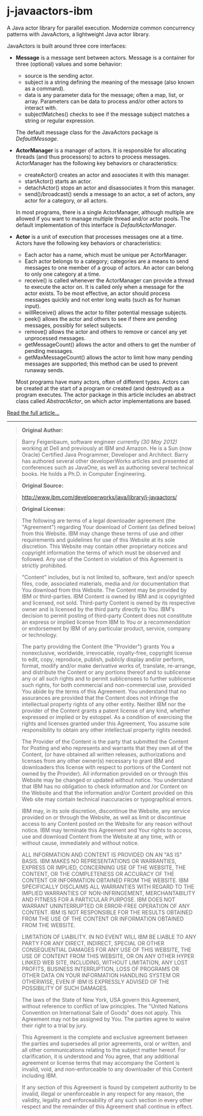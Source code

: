 # j-javaactors-ibm

A Java actor library for parallel execution. Modernize common concurrency patterns with JavaActors, a lightweight Java actor library.

JavaActors is built around three core interfaces:

* **Message** is a message sent between actors. Message is a container for three (optional) values and some behavior:
  * source is the sending actor.
  * subject is a string defining the meaning of the message (also known as a command).
  * data is any parameter data for the message; often a map, list, or array. Parameters can be data to process and/or other actors to interact with.
  * subjectMatches() checks to see if the message subject matches a string or regular expression.

  The default message class for the JavaActors package is *DefaultMessage*.
* **ActorManager** is a manager of actors. It is responsible for allocating threads (and thus processors) to actors to process messages. ActorManager has the following key behaviors or characteristics:
  * createActor() creates an actor and associates it with this manager.
  * startActor() starts an actor.
  * detachActor() stops an actor and disassociates it from this manager.
  * send()/broadcast() sends a message to an actor, a set of actors, any actor for a category, or all actors.

  In most programs, there is a single ActorManager, although multiple are allowed if you want to manage multiple thread and/or actor pools. The default implementation of this interface is *DefaultActorManager*.
* **Actor** is a unit of execution that processes messages one at a time. Actors have the following key behaviors or characteristics:
  * Each actor has a name, which must be unique per ActorManager.
  * Each actor belongs to a category; categories are a means to send messages to one member of a group of actors. An actor can belong to only one category at a time.
  * receive() is called whenever the ActorManager can provide a thread to execute the actor on. It is called only when a message for the actor exists. To be most effective, an actor should process messages quickly and not enter long waits (such as for human input).
  * willReceive() allows the actor to filter potential message subjects.
  * peek() allows the actor and others to see if there are pending messages, possibly for select subjects.
  * remove() allows the actor and others to remove or cancel any yet unprocessed messages.
  * getMessageCount() allows the actor and others to get the number of pending messages.
  * getMaxMessageCount() allows the actor to limit how many pending messages are supported; this method can be used to prevent runaway sends.

  Most programs have many actors, often of different types. Actors can be created at the start of a program or created (and destroyed) as a program executes. The actor package in this article includes an abstract class called *AbstractActor*, on which actor implementations are based. 

[Read the full article...](http://www.ibm.com/developerworks/java/library/j-javaactors/) 

---

> **Original Author:**

> Barry Feigenbaum, software engineer currently *(30 May 2012)* working at Dell and previously at IBM and Amazon. He is a Sun (now Oracle) Certified Java Programmer, Developer and Architect. Barry has authored several other developerWorks articles and presented at conferences such as JavaOne, as well as authoring several technical books. He holds a Ph.D. in Computer Engineering.

> **Original Source:**

> http://www.ibm.com/developerworks/java/library/j-javaactors/


> **Original License:** 

> The following are terms of a legal downloader agreement (the "Agreement") regarding Your download of Content (as defined below) from this Website. IBM may change these terms of use and other requirements and guidelines for use of this Website at its sole discretion. This Website may contain other proprietary notices and copyright information the terms of which must be observed and followed. Any use of the Content in violation of this Agreement is strictly prohibited.

> "Content" includes, but is not limited to, software, text and/or speech files, code, associated materials, media and /or documentation that You download from this Website. The Content may be provided by IBM or third-parties. IBM Content is owned by IBM and is copyrighted and licensed, not sold. Third-party Content is owned by its respective owner and is licensed by the third party directly to You. IBM's decision to permit posting of third-party Content does not constitute an express or implied license from IBM to You or a recommendation or endorsement by IBM of any particular product, service, company or technology.

> The party providing the Content (the "Provider") grants You a nonexclusive, worldwide, irrevocable, royalty-free, copyright license to edit, copy, reproduce, publish, publicly display and/or perform, format, modify and/or make derivative works of, translate, re-arrange, and distribute the Content or any portions thereof and to sublicense any or all such rights and to permit sublicensees to further sublicense such rights, for both commercial and non-commercial use, provided You abide by the terms of this Agreement. You understand that no assurances are provided that the Content does not infringe the intellectual property rights of any other entity. Neither IBM nor the provider of the Content grants a patent license of any kind, whether expressed or implied or by estoppel. As a condition of exercising the rights and licenses granted under this Agreement, You assume sole responsibility to obtain any other intellectual property rights needed.

> The Provider of the Content is the party that submitted the Content for Posting and who represents and warrants that they own all of the Content, (or have obtained all written releases, authorizations and licenses from any other owner(s) necessary to grant IBM and downloaders this license with respect to portions of the Content not owned by the Provider). All information provided on or through this Website may be changed or updated without notice. You understand that IBM has no obligation to check information and /or Content on the Website and that the information and/or Content provided on this Web site may contain technical inaccuracies or typographical errors.

> IBM may, in its sole discretion, discontinue the Website, any service provided on or through the Website, as well as limit or discontinue access to any Content posted on the Website for any reason without notice. IBM may terminate this Agreement and Your rights to access, use and download Content from the Website at any time, with or without cause, immediately and without notice.

> ALL INFORMATION AND CONTENT IS PROVIDED ON AN "AS IS" BASIS. IBM MAKES NO REPRESENTATIONS OR WARRANTIES, EXPRESS OR IMPLIED, CONCERNING USE OF THE WEBSITE, THE CONTENT, OR THE COMPLETENESS OR ACCURACY OF THE CONTENT OR INFORMATION OBTAINED FROM THE WEBSITE. IBM SPECIFICALLY DISCLAIMS ALL WARRANTIES WITH REGARD TO THE IMPLIED WARRANTIES OF NON-INFRINGEMENT, MERCHANTABILITY AND FITNESS FOR A PARTICULAR PURPOSE. IBM DOES NOT WARRANT UNINTERRUPTED OR ERROR-FREE OPERATION OF ANY CONTENT. IBM IS NOT RESPONSIBLE FOR THE RESULTS OBTAINED FROM THE USE OF THE CONTENT OR INFORMATION OBTAINED FROM THE WEBSITE.

> LIMITATION OF LIABILITY. IN NO EVENT WILL IBM BE LIABLE TO ANY PARTY FOR ANY DIRECT, INDIRECT, SPECIAL OR OTHER CONSEQUENTIAL DAMAGES FOR ANY USE OF THIS WEBSITE, THE USE OF CONTENT FROM THIS WEBSITE, OR ON ANY OTHER HYPER LINKED WEB SITE, INCLUDING, WITHOUT LIMITATION, ANY LOST PROFITS, BUSINESS INTERRUPTION, LOSS OF PROGRAMS OR OTHER DATA ON YOUR INFORMATION HANDLING SYSTEM OR OTHERWISE, EVEN IF IBM IS EXPRESSLY ADVISED OF THE POSSIBILITY OF SUCH DAMAGES.

> The laws of the State of New York, USA govern this Agreement, without reference to conflict of law principles. The "United Nations Convention on International Sale of Goods" does not apply. This Agreement may not be assigned by You. The parties agree to waive their right to a trial by jury.

> This Agreement is the complete and exclusive agreement between the parties and supersedes all prior agreements, oral or written, and all other communications relating to the subject matter hereof. For clarification, it is understood and You agree, that any additional agreement or license terms that may accompany the Content is invalid, void, and non-enforceable to any downloader of this Content including IBM.

> If any section of this Agreement is found by competent authority to be invalid, illegal or unenforceable in any respect for any reason, the validity, legality and enforceability of any such section in every other respect and the remainder of this Agreement shall continue in effect. 

